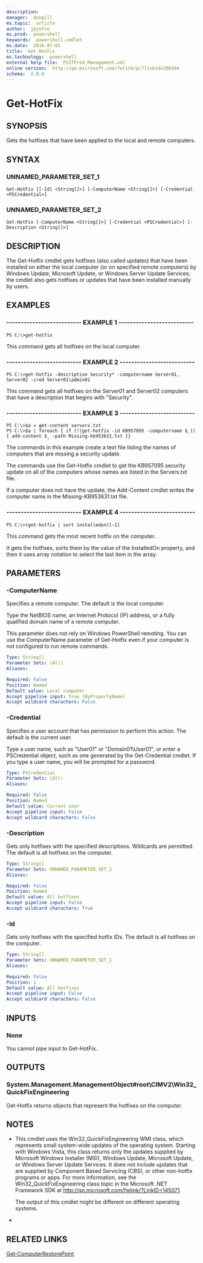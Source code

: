```yaml
---
description:  
manager:  dongill
ms.topic:  article
author:  jpjofre
ms.prod:  powershell
keywords:  powershell,cmdlet
ms.date:  2016-07-01
title:  Get HotFix
ms.technology:  powershell
external help file:  PSITPro4_Management.xml
online version:  http://go.microsoft.com/fwlink/p/?linkid=290494
schema:  2.0.0
---
```



# Get-HotFix
## SYNOPSIS
Gets the hotfixes that have been applied to the local and remote computers.

## SYNTAX

### UNNAMED_PARAMETER_SET_1
```
Get-HotFix [[-Id] <String[]>] [-ComputerName <String[]>] [-Credential <PSCredential>]
```

### UNNAMED_PARAMETER_SET_2
```
Get-HotFix [-ComputerName <String[]>] [-Credential <PSCredential>] [-Description <String[]>]
```

## DESCRIPTION
The Get-Hotfix cmdlet gets hotfixes (also called updates) that have been installed on either the local computer (or on specified remote computers) by Windows Update, Microsoft Update, or Windows Server Update Services; the cmdlet also gets hotfixes or updates that have been installed manually by users.

## EXAMPLES

### -------------------------- EXAMPLE 1 --------------------------
```
PS C:\>get-hotfix
```

This command gets all hotfixes on the local computer.

### -------------------------- EXAMPLE 2 --------------------------
```
PS C:\>get-hotfix -description Security* -computername Server01, Server02 -cred Server01\admin01
```

This command gets all hotfixes on the Server01 and Server02 computers that have a description that begins with "Security".

### -------------------------- EXAMPLE 3 --------------------------
```
PS C:\>$a = get-content servers.txt
PS C:\>$a | foreach { if (!(get-hotfix -id KB957095 -computername $_)) { add-content $_ -path Missing-kb953631.txt }}
```

The commands in this example create a text file listing the names of computers that are missing a security update.

The commands use the Get-Hotfix cmdlet to get the KB957095 security update on all of the computers whose names are listed in the Servers.txt file.

If a computer does not have the update, the Add-Content cmdlet writes the computer name in the Missing-KB953631.txt file.

### -------------------------- EXAMPLE 4 --------------------------
```
PS C:\>(get-hotfix | sort installedon)[-1]
```

This command gets the most recent hotfix on the computer.

It gets the hotfixes, sorts them by the value of the InstalledOn property, and then it uses array notation to select the last item in the array.

## PARAMETERS

### -ComputerName
Specifies a remote computer.
The default is the local computer.

Type the NetBIOS name, an Internet Protocol (IP) address, or a fully qualified domain name of a remote computer.

This parameter does not rely on Windows PowerShell remoting.
You can use the ComputerName parameter of Get-Hotfix even if your computer is not configured to run remote commands.

```yaml
Type: String[]
Parameter Sets: (All)
Aliases: 

Required: False
Position: Named
Default value: Local computer
Accept pipeline input: True (ByPropertyName)
Accept wildcard characters: False
```

### -Credential
Specifies a user account that has permission to perform this action.
The default is the current user.

Type a user name, such as "User01" or "Domain01\User01", or enter a PSCredential object, such as one generated by the Get-Credential cmdlet.
If you type a user name, you will be prompted for a password.

```yaml
Type: PSCredential
Parameter Sets: (All)
Aliases: 

Required: False
Position: Named
Default value: Current user
Accept pipeline input: False
Accept wildcard characters: False
```

### -Description
Gets only hotfixes with the specified descriptions.
Wildcards are permitted.
The default is all hotfixes on the computer.

```yaml
Type: String[]
Parameter Sets: UNNAMED_PARAMETER_SET_2
Aliases: 

Required: False
Position: Named
Default value: All hotfixes
Accept pipeline input: False
Accept wildcard characters: True
```

### -Id
Gets only hotfixes with the specified hotfix IDs.
The default is all hotfixes on the computer.

```yaml
Type: String[]
Parameter Sets: UNNAMED_PARAMETER_SET_1
Aliases: 

Required: False
Position: 1
Default value: All hotfixes
Accept pipeline input: False
Accept wildcard characters: False
```

## INPUTS

### None
You cannot pipe input to Get-HotFix.

## OUTPUTS

### System.Management.ManagementObject#root\CIMV2\Win32_QuickFixEngineering
Get-Hotfix returns objects that represent the hotfixes on the computer.

## NOTES
* This cmdlet uses the Win32_QuickFixEngineering WMI class, which represents small system-wide updates of the operating system. Starting with Windows Vista, this class returns only the updates supplied by Microsoft Windows Installer (MSI), Windows Update, Microsoft Update, or Windows Server Update Services. It does not include updates that are supplied by Component Based Servicing (CBS), or other non-hotfix programs or apps. For more information, see the Win32_QuickFixEngineering class topic in the Microsoft .NET Framework SDK at http://go.microsoft.com/fwlink/?LinkID=145071.

  The output of this cmdlet might be different on different operating systems.

*

## RELATED LINKS

[Get-ComputerRestorePoint](Get-ComputerRestorePoint.md)

